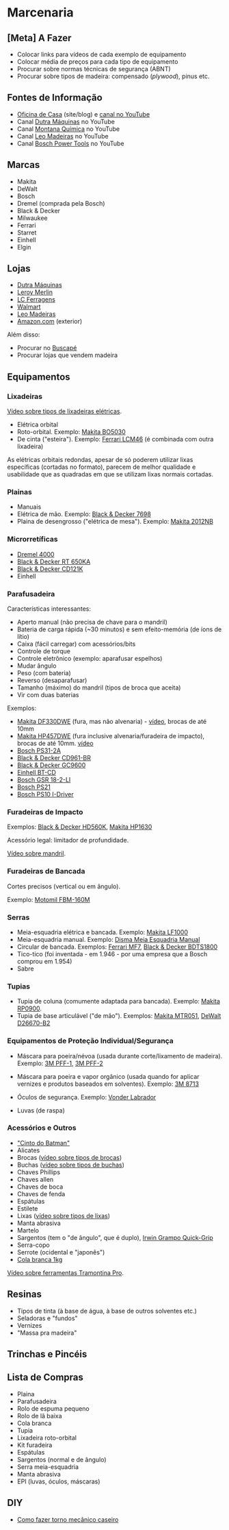 # Marcenaria

## [Meta] A Fazer

- Colocar links para vídeos de cada exemplo de equipamento
- Colocar média de preços para cada tipo de equipamento
- Procurar sobre normas técnicas de segurança (ABNT)
- Procurar sobre tipos de madeira: compensado (*plywood*), pinus etc.


## Fontes de Informação

- [Oficina de Casa][oficinadecasa] (site/blog) e [canal no YouTube][yt-odc]
- Canal [Dutra Máquinas][yt-dutramaquinas] no YouTube
- Canal [Montana Química][yt-montanaquimica] no YouTube
- Canal [Leo Madeiras][yt-leomadeiras] no YouTube
- Canal [Bosch Power Tools][yt-bpt] no YouTube

[oficinadecasa]: http://oficinadecasa.com.br/
[yt-odc]: https://www.youtube.com/user/OficinaDeCasaComBr
[yt-dutramaquinas]: https://www.youtube.com/user/DutraMaquinas/videos
[yt-montanaquimica]: https://www.youtube.com/user/Montanaind/videos
[yt-leomadeiras]: https://www.youtube.com/user/mktleo/videos
[yt-bpt]: https://www.youtube.com/user/BoschToolsNA/videos


## Marcas

- Makita
- DeWalt
- Bosch
- Dremel (comprada pela Bosch)
- Black & Decker
- Milwaukee
- Ferrari
- Starret
- Einhell
- Elgin


## Lojas

- [Dutra Máquinas][dutramaquinas]
- [Leroy Merlin][leroymerlin]
- [LC Ferragens][lcferragens]
- [Walmart][walmart]
- [Leo Madeiras][leomadeiras]
- [Amazon.com][amazon] (exterior)

Além disso:

- Procurar no [Buscapé][buscape]
- Procurar lojas que vendem madeira


[dutramaquinas]: https://www.dutramaquinas.com.br/
[leroymerlin]: http://www.leroymerlin.com.br/
[lcferragens]: http://www.lcferragens.com.br/
[walmart]: http://www.walmart.com.br/
[leomadeiras]: http://www.leomadeiras.com.br/
[amazon]: http://www.amazon.com/
[buscape]: http://www.buscape.com.br/


## Equipamentos


### Lixadeiras

[Vídeo sobre tipos de lixadeiras elétricas][odc-lixadeiras-eletricas].


- Elétrica orbital
- Roto-orbital. Exemplo: [Makita BO5030][makita-bo5030]
- De cinta ("esteira"). Exemplo: [Ferrari LCM46][ferrari-lcm46] (é combinada
  com outra lixadeira)

As elétricas orbitais redondas, apesar de só poderem utilizar lixas específicas
(cortadas no formato), parecem de melhor qualidade e usabilidade que as
quadradas em que se utilizam lixas normais cortadas.

[makita-bo5030]: http://www.buscape.com.br/roto-orbital-makita-bo5030.html?pos=4#precos
[odc-lixadeiras-eletricas]: https://www.youtube.com/watch?v=15YLOiSRoII
[ferrari-lcm46]: https://www.dutramaquinas.com.br/produtos/lixadeira-combinada-370-watts-com-rotacao-de-1-700-rpm-lcm46-aal1010003


### Plainas

- Manuais
- Elétrica de mão. Exemplo: [Black & Decker 7698][bnd-7698]
- Plaina de desengrosso ("elétrica de mesa"). Exemplo: [Makita 2012NB][makita-2012nb]

[bnd-7698]: http://www.walmart.com.br/produto/Ferramentas/Plainas/Black-Decker/91943-Plaina-Eletrica---7698---Black-Decker
[makita-2012nb]: http://www.jnakao.com.br/plaina-desengrosso-305-mm-12-quot-1-650-watts-2012nb


### Microrretíficas

- [Dremel 4000][dremel-4000]
- [Black & Decker RT 650KA][bnd-rt650ka]
- [Black & Decker CD121K][bnd-cd121k]
- Einhell

[dremel-4000]: http://www.walmart.com.br/produto/Ferramentas/Micro-Retifica/Dremel/350592-Micro-Retifica-Dremel-4000
[bnd-rt650ka]: http://www.leroymerlin.com.br/micro-retifica-220v-rt650ka-b2-black-e-decker_88442830?xdtoken=rio_de_janeiro
[bnd-cd121k]: http://www.extra.com.br/Ferramentas/FerramentasEletricas/Furadeiras/Furadeira-Parafusadeira-a-Bateria-Black-Decker-CD121K-BR-Bivolt-c-Maleta-Plastica-12V-39333.html


### Parafusadeira

Características interessantes:

- Aperto manual (não precisa de chave para o mandril)
- Bateria de carga rápida (~30 minutos) e sem efeito-memória (de íons de lítio)
- Caixa (fácil carregar) com acessórios/bits
- Controle de torque
- Controle eletrônico (exemplo: aparafusar espelhos)
- Mudar ângulo
- Peso (com bateria)
- Reverso (desaparafusar)
- Tamanho (máximo) do mandril (tipos de broca que aceita)
- Vir com duas baterias

Exemplos:

- [Makita DF330DWE][makita-df330dwe] (fura, mas não alvenaria) -
  [vídeo][video-makita-df330dwe], brocas de até 10mm
- [Makita HP457DWE][makita-hp457dwe] (fura inclusive alvenaria/furadeira de
  impacto), brocas de até 10mm. [vídeo][video-makita-hp457dwe]
- [Bosch PS31-2A][bosch-ps31-2a]
- [Black & Decker CD961-BR][bnd-cd961-br]
- [Black & Decker GC9600][bnd-gc9600]
- [Einhell BT-CD][einhell-btcd]
- [Bosch GSR 18-2-LI][bosch-gsr18]
- [Bosch PS21][bosch-ps21]
- [Bosch PS10 I-Driver][bosch-ps10]


[makita-df330dwe]: http://www.buscape.com.br/parafusadeira-makita-df330dwe.html#precos
[video-makita-df330dwe]: https://www.youtube.com/watch?v=IAVq1CGCnQE
[makita-hp457dwe]: http://www.buscape.com.br/prod_unico?idu=446568&ordem=prec#precos
[video-makita-hp457dwe]: https://www.youtube.com/watch?v=VdLviX45PCM
[bnd-cd961-br]: http://www.buscape.com.br/parafusadeira-black-decker-cd961-br.html#precos
[bnd-gc9600]: https://www.dutramaquinas.com.br/produtos/furadeira-parafusadeira-3-8-a-bateria-de-9-6-volts-com-1-bateria-gc9600-gc9600-br
[einhell-btcd]: https://www.dutramaquinas.com.br/produtos/parafusadeira-furadeira-a-bateria-10-8-volts-tecnologia-ion-litio-com-1-bateria-bt-cd10-8-2-4513383
[bosch-gsr18]: http://www.buscape.com.br/prod_unico?idu=387804&ordem=prec#precos
[bosch-ps21]: https://www.youtube.com/watch?v=LEgrqSr8rgk
[bosch-ps10]: http://www.amazon.com/Bosch-PS10-2A-12-Volt-Lithium-Ion-Driver/dp/B000PI48AK
[bosch-ps31-2a]: http://www.amazon.com/Bosch-PS31-2A-12-Volt-Lithium-Ion-Batteries/dp/B003BEE2LU



### Furadeiras de Impacto

Exemplos: [Black & Decker HD560K][bnd-hd560k], [Makita HP1630][makita-hp1630]

Acessório legal: limitador de profundidade.

[Vídeo sobre mandril][video-mandril].

[bnd-hd560k]: https://www.dutramaquinas.com.br/produtos/kit-furadeira-de-impacto-1-2-550-watts-velocidade-variavel-e-reversivel-com-maleta-e-40-acessorios-hd560k-hd560k-b2
[makita-hp1630]: https://www.dutramaquinas.com.br/produtos/combo-furadeira-de-impacto-esmerilhadeira-com-maleta-dk1149-dk1149-110v
[video-mandril]: https://www.youtube.com/watch?v=MCeWAkvsmJg


### Furadeiras de Bancada

Cortes precisos (vertical ou em ângulo).

Exemplo: [Motomil FBM-160M][motomil-fbm160m]

[motomil-fbm160m]: https://www.dutramaquinas.com.br/produtos/furadeira-de-bancada-1-2-cv-mandril-de-5-8-monofasica-fbm-160m-fbm-160m


### Serras

- Meia-esquadria elétrica e bancada. Exemplo: [Makita LF1000][makita-lf1000]
- Meia-esquadria manual. Exemplo: [Disma Meia Esquadria Manual][disma-meiaesquadria]
- Circular de bancada. Exemplos: [Ferrari MF7][ferrari-mf7],
  [Black & Decker BDTS1800][bnd-bdts1800]
- Tico-tico (foi inventada - em 1.946 - por uma empresa que a Bosch comprou em
  1.954)
- Sabre

[disma-meiaesquadria]: https://www.dutramaquinas.com.br/produtos/serra-de-meia-esquadria-manual-hobby-46-99-005-000
[makita-lf1000]: https://www.dutramaquinas.com.br/produtos/serra-meia-esquadria-e-bancada-10-1650-watts-lf1000-lf1000-220v
[ferrari-mf7]: https://www.dutramaquinas.com.br/produtos/serra-circular-de-bancada-monofasica-com-7-funcoes-mf7-aas1030021-2
[bnd-bdts1800]: https://www.dutramaquinas.com.br/produtos/serra-circular-de-bancada-10-1-800-watts-para-madeira-bt1800-bdts1800-b2


### Tupias

- Tupia de coluna (comumente adaptada para bancada). Exemplo:
  [Makita RP0900][makita-rp0900].
- Tupia de base articulável ("de mão"). Exemplos:
  [Makita MTR051][makita-mtr051], [DeWalt D26670-B2][dw-d26670b2]

[makita-rp0900]: https://www.dutramaquinas.com.br/produtos/tupia-de-coluna-900-watts-para-pinca-de-6-e-8-mm-rp0900-rp0900-220v
[makita-mtr051]: https://www.dutramaquinas.com.br/produtos/tupia-base-articulavel-530-watts-para-pinca-de-1-4-mtr051-mtr051-220v
[dw-d26670b2]: https://www.dutramaquinas.com.br/produtos/tupia-base-articulada-645-watts-para-pinca-de-1-4-d26670-d26670-b2


### Equipamentos de Proteção Individual/Segurança

- Máscara para poeira/névoa (usada durante corte/lixamento de madeira).
  Exemplo: [3M PFF-1][3m-pff1], [3M PFF-2][3m-pff2]

- Máscara para poeira e vapor orgânico (usada quando for aplicar vernizes e
  produtos baseados em solventes). Exemplo: [3M 8713][3m-8713]
- Óculos de segurança. Exemplo: [Vonder Labrador][vonder-oculos]

- Luvas (de raspa)

[vonder-oculos]: https://www.dutramaquinas.com.br/produtos/oculos-de-seguranca-labrador-70-55-610-000
[3m-pff1]: https://www.dutramaquinas.com.br/produtos/mascara-respiratoria-para-poeiras-e-nevoas-pff-1-hb004014658
[3m-pff2]: https://www.dutramaquinas.com.br/produtos/mascara-respiratoria-para-poeiras-e-nevoas-pff-2-h0002276758
[3m-8713]: https://www.dutramaquinas.com.br/produtos/mascara-para-poeira-e-vapor-organico-8713-pff-1-h0001959206


### Acessórios e Outros

- ["Cinto do Batman"][irwin-acessorios]
- Alicates
- Brocas ([vídeo sobre tipos de brocas][odc-brocas])
- Buchas ([vídeo sobre tipos de buchas][odc-buchas])
- Chaves Phillips
- Chaves allen
- Chaves de boca
- Chaves de fenda
- Espátulas
- Estilete
- Lixas ([vídeo sobre tipos de lixas][odc-lixas])
- Manta abrasiva
- Martelo
- Sargentos (tem o "de ângulo", que é duplo),
  [Irwin Grampo Quick-Grip][irwin-grampo-quickgrip]
- Serra-copo
- Serrote (ocidental e "japonês")
- [Cola branca 1kg][cola-branca]

[Vídeo sobre ferramentas Tramontina Pro][tramontina-pro].

[odc-brocas]: https://www.youtube.com/watch?v=syr-XYzgtcc
[odc-buchas]: https://www.youtube.com/watch?v=TZoRRRPtgQw
[odc-lixas]: https://www.youtube.com/watch?v=3EZ_7zvlkiY
[cola-branca]: http://www.leroymerlin.com.br/cola-branca-1kg-universo_88206706
[irwin-grampo-quickgrip]: https://www.youtube.com/watch?v=Le1vhwdK96c
[irwin-acessorios]: https://www.youtube.com/watch?v=Or6XqR36DO8
[tramontina-pro]: https://www.youtube.com/watch?v=d_Xrxm0eTcw


## Resinas

- Tipos de tinta (à base de água, à base de outros solventes etc.)
- Seladoras e "fundos"
- Vernizes
- "Massa pra madeira"


## Trinchas e Pincéis


## Lista de Compras

- Plaina
- Parafusadeira
- Rolo de espuma pequeno
- Rolo de lã baixa
- Cola branca
- Tupia
- Lixadeira roto-orbital
- Kit furadeira
- Espátulas
- Sargentos (normal e de ângulo)
- Serra meia-esquadria
- Manta abrasiva
- EPI (luvas, óculos, máscaras)


## DIY

- [Como fazer torno mecânico caseiro](https://www.youtube.com/watch?v=VmoqDvsmrnM)
